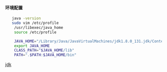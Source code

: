 #### 环境配置
```bash
   java -version
   sudo vim /etc/profile
    /usr/libexec/java_home
    source /etc/profile 
```
```bash
    JAVA_HOME="/Library/Java/JavaVirtualMachines/jdk1.8.0_131.jdk/Contents/Home"
    export JAVA_HOME
    CLASS_PATH="$JAVA_HOME/lib"
    PATH=".$PATH:$JAVA_HOME/bin"
```

[jdk](https://www.oracle.com/technetwork/java/javase/downloads/jdk8-downloads-2133151.html)